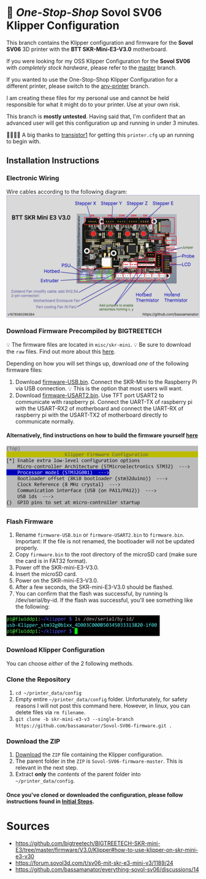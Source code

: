# 🚨 *One-Stop-Shop* Sovol SV06 Klipper Configuration

This branch contains the Klipper configuration and firmware for the **Sovol SV06** 3D printer with the **BTT SKR-Mini-E3-V3.0** motherboard.

If you were looking for my OSS Klipper Configuration for the **Sovol SV06** with *completely stock hardware*, please refer to the [master](https://github.com/bassamanator/Sovol-SV06-firmware/tree/master) branch.

If you wanted to use the One-Stop-Shop Klipper Configuration for a different printer, please switch to the [any-printer](https://github.com/bassamanator/Sovol-SV06-firmware/tree/any-printer) branch.

I am creating these files for my personal use and cannot be held responsible for what it might do to your printer. Use at your own risk.

This branch is **mostly untested**. Having said that, I'm confident that an advanced user will get this configuration up and running in under 3 minutes.

🙏🏻🙌🏻 A big thanks to [transistor1](https://github.com/transistor1) for getting this `printer.cfg` up an running to begin with.

## Installation Instructions

### Electronic Wiring

Wire cables according to the following diagram:
<img src="./misc/skr-mini/skr-mini-e3-v3.0-v1678580296384.png" alt='skr-mini-e3-v3.0 installation instructions'/>
### Download Firmware Precompiled by BIGTREETECH

💡 The firmware files are located in `misc/skr-mini`.
💡 Be sure to download the `raw` files. Find out more about this [here](https://stackoverflow.com/questions/4604663/download-single-files-from-github).

Depending on how you will set things up, download *one* of the following firmware files:

1. Download [firmware-USB.bin](./misc/skr-mini/firmware-USB.bin). Connect the SKR-Mini to the Raspberry Pi via USB connection. 💡 This is the option that most users will want.
2. Download [firmware-USART2.bin](./misc/skr-mini/firmware-USART2.bin). Use TFT port USART2 to communicate with raspberry pi. Connect the UART-TX of raspberry pi with the USART-RX2 of motherboard and connect the UART-RX of raspberry pi with the USART-TX2 of motherboard directly to communicate normally.

#### Alternatively, find instructions on how to build the firmware yourself [here](https://github.com/bigtreetech/BIGTREETECH-SKR-mini-E3/tree/master/firmware/V3.0/Klipper#build-firmware-image)

<img src="./misc/skr-mini/menuconfig.png" width="500" alt='ls output'/>

### Flash Firmware

1. Rename `firmware-USB.bin` or `firmware-USART2.bin` to `firmware.bin`.
Important: If the file is not renamed, the bootloader will not be updated properly.
2. Copy `firmware.bin` to the root directory of the microSD card (make sure the card is in FAT32 format).
3. Power off the SKR-mini-E3-V3.0.
4. Insert the microSD card.
5. Power on the SKR-mini-E3-V3.0.
6. After a few seconds, the SKR-mini-E3-V3.0 should be flashed.
7. You can confirm that the flash was successful, by running ls /dev/serial/by-id. If the flash was successful, you'll see something like the following:
<img src="./misc/skr-mini/ls-output.png" width="400" alt='ls output'/>

### Download Klipper Configuration

You can choose *either* of the 2 following methods.

### Clone the Repository

1. `cd ~/printer_data/config`
2. Empty entire `~/printer_data/config` folder. Unfortunately, for safety reasons I will not post this command here. However, in linux, you can delete files via `rm filename`.
3. `git clone -b skr-mini-e3-v3 --single-branch https://github.com/bassamanator/Sovol-SV06-firmware.git .`

### Download the ZIP

1. [Download](https://github.com/bassamanator/Sovol-SV06-firmware/archive/refs/heads/skr-mini-e3-v3.zip) the `ZIP` file containing the Klipper configuration.
2. The parent folder in the `ZIP` is `Sovol-SV06-firmware-master`. This is relevant in the next step.
3. Extract **only** the *contents* of the parent folder into `~/printer_data/config`.

#### Once you've cloned or downloaded the configuration, please follow instructions found in [Initial Steps](https://github.com/bassamanator/Sovol-SV06-firmware#initial-steps).
# Sources

- https://github.com/bigtreetech/BIGTREETECH-SKR-mini-E3/tree/master/firmware/V3.0/Klipper#how-to-use-klipper-on-skr-mini-e3-v30
- https://forum.sovol3d.com/t/sv06-mit-skr-e3-mini-v3/1189/24
- https://github.com/bassamanator/everything-sovol-sv06/discussions/14
